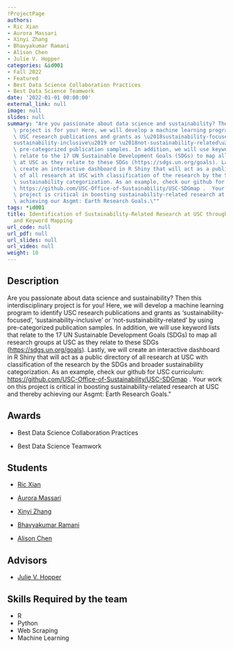 ```yaml
---
!ProjectPage
authors:
- Ric Xian
- Aurora Massari
- Xinyi Zhang
- Bhavyakumar Ramani
- Alison Chen
- Julie V. Hopper
categories: &id001
- Fall 2022
- Featured
- Best Data Science Collaboration Practices
- Best Data Science Teamwork
date: '2022-01-01 00:00:00'
external_link: null
image: null
slides: null
summary: "Are you passionate about data science and sustainability? Then this interdisciplinary\
  \ project is for you! Here, we will develop a machine learning program to identify\
  \ USC research publications and grants as \u2018sustainability-focused\u2019, \u2018\
  sustainability-inclusive\u2019 or \u2018not-sustainability-related\u2019 by using\
  \ pre-categorized publication samples. In addition, we will use keyword lists that\
  \ relate to the 17 UN Sustainable Development Goals (SDGs) to map all research groups\
  \ at USC as they relate to these SDGs (https://sdgs.un.org/goals). Lastly, we will\
  \ create an interactive dashboard in R Shiny that will act as a public directory\
  \ of all research at USC with classification of the research by the SDGs and broader\
  \ sustainability categorization. As an example, check our github for USC curriculum:\
  \ https://github.com/USC-Office-of-Sustainability/USC-SDGmap .  Your work on this\
  \ project is critical in boosting sustainability-related research at USC and thereby\
  \ achieving our Asgmt: Earth Research Goals.\""
tags: *id001
title: Identification of Sustainability-Related Research at USC through Machine Learning
  and Keyword Mapping
url_code: null
url_pdf: null
url_slides: null
url_video: null
weight: 10
---
```

## Description

Are you passionate about data science and sustainability? Then this interdisciplinary project is for you! Here, we will develop a machine learning program to identify USC research publications and grants as ‘sustainability-focused’, ‘sustainability-inclusive’ or ‘not-sustainability-related’ by using pre-categorized publication samples. In addition, we will use keyword lists that relate to the 17 UN Sustainable Development Goals (SDGs) to map all research groups at USC as they relate to these SDGs (https://sdgs.un.org/goals). Lastly, we will create an interactive dashboard in R Shiny that will act as a public directory of all research at USC with classification of the research by the SDGs and broader sustainability categorization. As an example, check our github for USC curriculum: https://github.com/USC-Office-of-Sustainability/USC-SDGmap .  Your work on this project is critical in boosting sustainability-related research at USC and thereby achieving our Asgmt: Earth Research Goals.&#34;



## Awards
* Best Data Science Collaboration Practices

* Best Data Science Teamwork





## Students

* [Ric Xian](../../../author/ric-xian)

* [Aurora Massari](../../../author/aurora-massari)

* [Xinyi Zhang](../../../author/xinyi-zhang)

* [Bhavyakumar Ramani](../../../author/bhavyakumar-ramani)

* [Alison Chen](../../../author/alison-chen)

## Advisors

* [Julie V. Hopper](../../../author/julie-vhopper)

## Skills Required by the team


* R
* Python
* Web Scraping
* Machine Learning